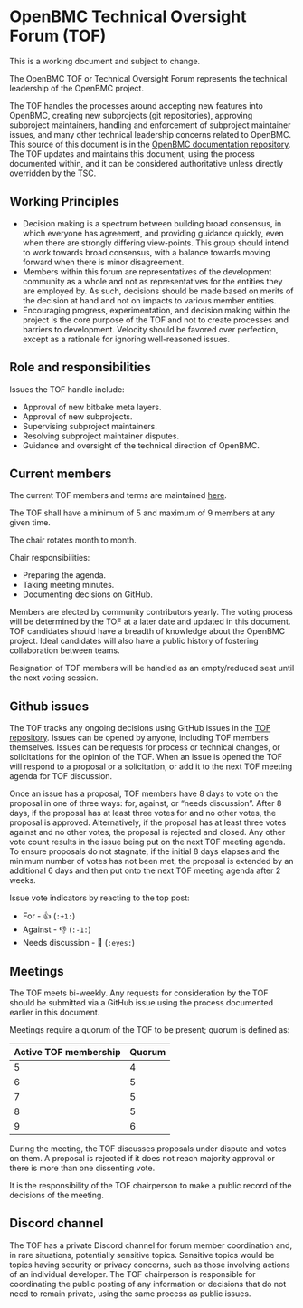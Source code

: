 # OpenBMC Technical Oversight Forum (TOF)

This is a working document and subject to change.

The OpenBMC TOF or Technical Oversight Forum represents the technical leadership
of the OpenBMC project.

The TOF handles the processes around accepting new features into OpenBMC,
creating new subprojects (git repositories), approving subproject maintainers,
handling and enforcement of subproject maintainer issues, and many other
technical leadership concerns related to OpenBMC. This source of this document
is in the [OpenBMC documentation repository](https://github.com/openbmc/docs).
The TOF updates and maintains this document, using the process documented
within, and it can be considered authoritative unless directly overridden by the
TSC.

## Working Principles

- Decision making is a spectrum between building broad consensus, in which
  everyone has agreement, and providing guidance quickly, even when there are
  strongly differing view-points. This group should intend to work towards broad
  consensus, with a balance towards moving forward when there is minor
  disagreement.
- Members within this forum are representatives of the development community as
  a whole and not as representatives for the entities they are employed by. As
  such, decisions should be made based on merits of the decision at hand and not
  on impacts to various member entities.
- Encouraging progress, experimentation, and decision making within the project
  is the core purpose of the TOF and not to create processes and barriers to
  development. Velocity should be favored over perfection, except as a rationale
  for ignoring well-reasoned issues.

## Role and responsibilities

Issues the TOF handle include:

- Approval of new bitbake meta layers.
- Approval of new subprojects.
- Supervising subproject maintainers.
- Resolving subproject maintainer disputes.
- Guidance and oversight of the technical direction of OpenBMC.

## Current members

The current TOF members and terms are maintained
[here](https://github.com/openbmc/docs/blob/master/tof/membership-and-voting.md#terms-and-elections).

The TOF shall have a minimum of 5 and maximum of 9 members at any given time.

The chair rotates month to month.

Chair responsibilities:

- Preparing the agenda.
- Taking meeting minutes.
- Documenting decisions on GitHub.

Members are elected by community contributors yearly. The voting process will be
determined by the TOF at a later date and updated in this document. TOF
candidates should have a breadth of knowledge about the OpenBMC project. Ideal
candidates will also have a public history of fostering collaboration between
teams.

Resignation of TOF members will be handled as an empty/reduced seat until the
next voting session.

## Github issues

The TOF tracks any ongoing decisions using GitHub issues in the
[TOF repository](https://github.com/openbmc/technical-oversight-forum/issues).
Issues can be opened by anyone, including TOF members themselves. Issues can be
requests for process or technical changes, or solicitations for the opinion of
the TOF. When an issue is opened the TOF will respond to a proposal or a
solicitation, or add it to the next TOF meeting agenda for TOF discussion.

Once an issue has a proposal, TOF members have 8 days to vote on the proposal in
one of three ways: for, against, or “needs discussion”. After 8 days, if the
proposal has at least three votes for and no other votes, the proposal is
approved. Alternatively, if the proposal has at least three votes against and no
other votes, the proposal is rejected and closed. Any other vote count results
in the issue being put on the next TOF meeting agenda. To ensure proposals do
not stagnate, if the initial 8 days elapses and the minimum number of votes has
not been met, the proposal is extended by an additional 6 days and then put onto
the next TOF meeting agenda after 2 weeks.

Issue vote indicators by reacting to the top post:

- For - 👍 (`:+1:`)
- Against - 👎 (`:-1:`)
- Needs discussion - 👀 (`:eyes:`)

## Meetings

The TOF meets bi-weekly. Any requests for consideration by the TOF should be
submitted via a GitHub issue using the process documented earlier in this
document.

Meetings require a quorum of the TOF to be present; quorum is defined as:

| Active TOF membership | Quorum |
| --------------------- | ------ |
| 5                     | 4      |
| 6                     | 5      |
| 7                     | 5      |
| 8                     | 5      |
| 9                     | 6      |

During the meeting, the TOF discusses proposals under dispute and votes on them.
A proposal is rejected if it does not reach majority approval or there is more
than one dissenting vote.

It is the responsibility of the TOF chairperson to make a public record of the
decisions of the meeting.

## Discord channel

The TOF has a private Discord channel for forum member coordination and, in rare
situations, potentially sensitive topics. Sensitive topics would be topics
having security or privacy concerns, such as those involving actions of an
individual developer. The TOF chairperson is responsible for coordinating the
public posting of any information or decisions that do not need to remain
private, using the same process as public issues.
